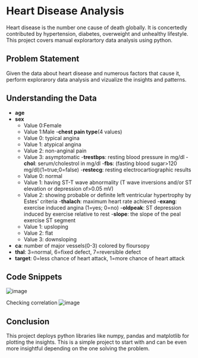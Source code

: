 # Heart Disease Analysis
Heart disease is the number one cause of death globally. It is concertedly contributed by hypertension, diabetes, overweight and unhealthy lifestyle.
This project covers manual explorartory data analysis using python.

## Problem Statement
Given the data about heart disease and numerous factors that cause it, perform explorarory data analysis and vizualize the insights and patterns.

## Understanding the Data
- **age**
- **sex**
    - Value 0:Female
    - Value 1:Male
-**chest pain type**(4 values)
    - Value 0: typical angina
    - Value 1: atypical angina
    - Value 2: non-anginal pain
    - Value 3: asymptomatic
-**trestbps**: resting blood pressure in mg/dl
-**chol**: serum/cholestrol in mg/dl
-**fbs**: (fasting blood sugar>120 mg/dl)(1=true;0=false)
-**restecg**: resting electrocartiographic results
    - Value 0: normal
    - Value 1: having ST-T wave abnormality (T wave inversions and/or ST elevation or depression of>0.05 mV)
    - Value 2: showing probable or definite left ventricular hypertrophy by Estes' criteria
-**thalach**: maximum heart rate achieved
-**exang**: exercise induced angina (1=yes; 0=no)
-**oldpeak**: ST depression induced by exercise relative to rest
-**slope**: the slope of the peal exercise ST segment
    -  Value 1: upsloping
    -  Value 2: flat
    -  Value 3: downsloping
- **ca**: number of major vessels(0-3) colored by floursopy
- **thal**: 3=normal, 6=fixed defect, 7=reversible defect
- **target**: 0=less chance of heart attack, 1=more chance of heart attack

## Code Snippets
![image](https://user-images.githubusercontent.com/83388070/224418565-fce0c488-c4d9-43ab-ac7a-bafcbe39f05e.png)

Checking correlation
![image](https://user-images.githubusercontent.com/83388070/224417421-21a3c9b9-0533-40e5-80e0-3f5102a66c11.png)

## Conclusion
This project deploys python libraries like numpy, pandas and matplotlib for plotting the insights. This is a simple project to start with and can be even more insightful depending on the one solving the problem.
